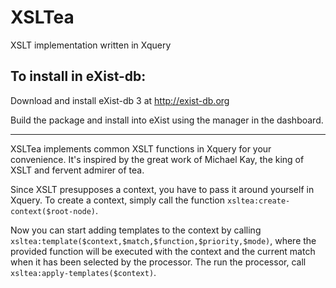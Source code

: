 XSLTea
===

XSLT implementation written in Xquery

To install in eXist-db:
--------------------

Download and install eXist-db 3 at http://exist-db.org

Build the package and install into eXist using the manager in the dashboard.

--------

XSLTea implements common XSLT functions in Xquery for your convenience. It's inspired by the great work of Michael Kay, the king of XSLT and fervent admirer of tea.

Since XSLT presupposes a context, you have to pass it around yourself in Xquery. To create a context, simply call the function `xsltea:create-context($root-node)`.

Now you can start adding templates to the context by calling `xsltea:template($context,$match,$function,$priority,$mode)`, where the provided function will be executed with the context and the current match when it has been selected by the processor. The run the processor, call `xsltea:apply-templates($context)`.
